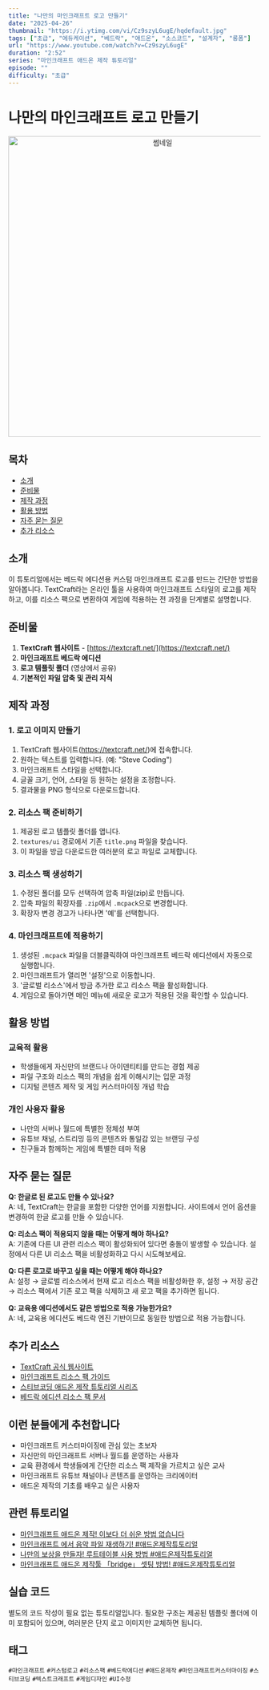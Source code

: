 ```yaml
---
title: "나만의 마인크래프트 로고 만들기"
date: "2025-04-26"
thumbnail: "https://i.ytimg.com/vi/Cz9szyL6ugE/hqdefault.jpg"
tags: ["초급", "에듀케이션", "베드락", "애드온", "소스코드", "설계자", "롱폼"]
url: "https://www.youtube.com/watch?v=Cz9szyL6ugE"
duration: "2:52"
series: "마인크래프트 애드온 제작 튜토리얼"
episode: ""
difficulty: "초급"
---
```


# 나만의 마인크래프트 로고 만들기

<div align="center">
<img src="https://i.ytimg.com/vi/Cz9szyL6ugE/hqdefault.jpg" alt="썸네일" width="600"/>
</div>

## 목차
- [소개](#소개)
- [준비물](#준비물)
- [제작 과정](#제작-과정)
- [활용 방법](#활용-방법)
- [자주 묻는 질문](#자주-묻는-질문)
- [추가 리소스](#추가-리소스)

## 소개
이 튜토리얼에서는 베드락 에디션용 커스텀 마인크래프트 로고를 만드는 간단한 방법을 알아봅니다. TextCraft라는 온라인 툴을 사용하여 마인크래프트 스타일의 로고를 제작하고, 이를 리소스 팩으로 변환하여 게임에 적용하는 전 과정을 단계별로 설명합니다.

## 준비물
1. **TextCraft 웹사이트** - [https://textcraft.net/](https://textcraft.net/)
2. **마인크래프트 베드락 에디션**
3. **로고 템플릿 폴더** (영상에서 공유)
4. **기본적인 파일 압축 및 관리 지식**

## 제작 과정

### 1. 로고 이미지 만들기
1. TextCraft 웹사이트(https://textcraft.net/)에 접속합니다.
2. 원하는 텍스트를 입력합니다. (예: "Steve Coding")
3. 마인크래프트 스타일을 선택합니다.
4. 글꼴 크기, 언어, 스타일 등 원하는 설정을 조정합니다.
5. 결과물을 PNG 형식으로 다운로드합니다.

### 2. 리소스 팩 준비하기
1. 제공된 로고 템플릿 폴더를 엽니다.
2. `textures/ui` 경로에서 기존 `title.png` 파일을 찾습니다.
3. 이 파일을 방금 다운로드한 여러분의 로고 파일로 교체합니다.

### 3. 리소스 팩 생성하기
1. 수정된 폴더를 모두 선택하여 압축 파일(zip)로 만듭니다.
2. 압축 파일의 확장자를 `.zip`에서 `.mcpack`으로 변경합니다.
3. 확장자 변경 경고가 나타나면 '예'를 선택합니다.

### 4. 마인크래프트에 적용하기
1. 생성된 `.mcpack` 파일을 더블클릭하여 마인크래프트 베드락 에디션에서 자동으로 실행합니다.
2. 마인크래프트가 열리면 '설정'으로 이동합니다.
3. '글로벌 리소스'에서 방금 추가한 로고 리소스 팩을 활성화합니다.
4. 게임으로 돌아가면 메인 메뉴에 새로운 로고가 적용된 것을 확인할 수 있습니다.

## 활용 방법

### 교육적 활용
- 학생들에게 자신만의 브랜드나 아이덴티티를 만드는 경험 제공
- 파일 구조와 리소스 팩의 개념을 쉽게 이해시키는 입문 과정
- 디지털 콘텐츠 제작 및 게임 커스터마이징 개념 학습

### 개인 사용자 활용
- 나만의 서버나 월드에 특별한 정체성 부여
- 유튜브 채널, 스트리밍 등의 콘텐츠와 통일감 있는 브랜딩 구성
- 친구들과 함께하는 게임에 특별한 테마 적용

## 자주 묻는 질문

**Q: 한글로 된 로고도 만들 수 있나요?**  
A: 네, TextCraft는 한글을 포함한 다양한 언어를 지원합니다. 사이트에서 언어 옵션을 변경하여 한글 로고를 만들 수 있습니다.

**Q: 리소스 팩이 적용되지 않을 때는 어떻게 해야 하나요?**  
A: 기존에 다른 UI 관련 리소스 팩이 활성화되어 있다면 충돌이 발생할 수 있습니다. 설정에서 다른 UI 리소스 팩을 비활성화하고 다시 시도해보세요.

**Q: 다른 로고로 바꾸고 싶을 때는 어떻게 해야 하나요?**  
A: 설정 → 글로벌 리소스에서 현재 로고 리소스 팩을 비활성화한 후, 설정 → 저장 공간 → 리소스 팩에서 기존 로고 팩을 삭제하고 새 로고 팩을 추가하면 됩니다.

**Q: 교육용 에디션에서도 같은 방법으로 적용 가능한가요?**  
A: 네, 교육용 에디션도 베드락 엔진 기반이므로 동일한 방법으로 적용 가능합니다.

## 추가 리소스
- [TextCraft 공식 웹사이트](https://textcraft.net/)
- [마인크래프트 리소스 팩 가이드](https://minecraft.fandom.com/wiki/Resource_Pack)
- [스티브코딩 애드온 제작 튜토리얼 시리즈](링크)
- [베드락 에디션 리소스 팩 문서](https://docs.microsoft.com/minecraft/creator/documents/resourcepack)

## 이런 분들에게 추천합니다
- 마인크래프트 커스터마이징에 관심 있는 초보자
- 자신만의 마인크래프트 서버나 월드를 운영하는 사용자
- 교육 환경에서 학생들에게 간단한 리소스 팩 제작을 가르치고 싶은 교사
- 마인크래프트 유튜브 채널이나 콘텐츠를 운영하는 크리에이터
- 애드온 제작의 기초를 배우고 싶은 사용자

## 관련 튜토리얼
- [마인크래프트 애드온 제작! 이보다 더 쉬운 방법 없습니다](링크)
- [마인크래프트 에서 음악 파일 재생하기! #애드온제작튜토리얼](링크)
- [나만의 보상을 만들자! 루트테이블 사용 방법 #애드온제작튜토리얼](링크)
- [마인크래프트 애드온 제작툴 「bridge」 셋팅 방법! #애드온제작튜토리얼](링크)

## 실습 코드
별도의 코드 작성이 필요 없는 튜토리얼입니다. 필요한 구조는 제공된 템플릿 폴더에 이미 포함되어 있으며, 여러분은 단지 로고 이미지만 교체하면 됩니다.

## 태그
`#마인크래프트` `#커스텀로고` `#리소스팩` `#베드락에디션` `#애드온제작` `#마인크래프트커스터마이징` `#스티브코딩` `#텍스트크래프트` `#게임디자인` `#UI수정`